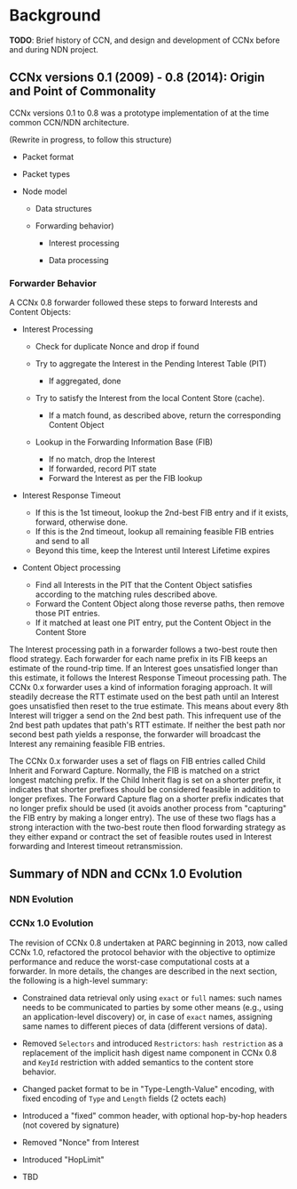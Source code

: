 # Background

**TODO**: Brief history of CCN, and design and development of CCNx before and during NDN project.

<!-- CCNx Release History: -->

<!-- - **0.1.0**: Sep 21, 2009 -->
<!-- - **0.1.1**: Sep 25, 2009 -->
<!-- - **0.1.2**: Nov 3, 2009  -->
<!-- - **0.2.0**: Dec 1, 2009  -->
<!-- - **0.3.0**: Nov 4, 2010  -->
<!-- - **0.4.0**: May 13, 2011 -->
<!-- - **0.4.1**: Sep 14, 2011 -->
<!-- - **0.4.2**: Dec 8, 2011  -->
<!-- - **0.5.0**: Feb 16, 2012 -->
<!-- - **0.5.1**: Mar 9, 2012  -->
<!-- - **0.5.2**: May 8, 2012  -->
<!-- - **0.6.0**: Apr 22, 2012 -->
<!-- - **0.6.1**: Aug 21, 2012 -->
<!-- - **0.6.2**: Oct 2, 2012  -->
<!-- - **0.7.0**: Dec 8, 2012  -->
<!-- - **0.7.1**: Feb 4, 2013  -->
<!-- - **0.7.2**: May 19, 2013 -->
<!-- - **0.8.0**: Aug 12, 2013 -->
<!-- - **0.8.1**: Oct 9, 2013  -->
<!-- - **0.8.2**: Apr 1, 2014  -->

## CCNx versions 0.1 (2009) - 0.8 (2014): Origin and Point of Commonality

CCNx versions 0.1 to 0.8 was a prototype implementation of at the time common CCN/NDN architecture.

(Rewrite in progress, to follow this structure)


- Packet format

- Packet types

- Node model

  * Data structures

  * Forwarding behavior)

    - Interest processing

    - Data processing


<!-- CCNx protocol which provides location-independent delivery services for named data packets. -->
<!-- The services include multihop forwarding for end-to-end delivery, flow control, transparent and automatic multicast delivery using buffer storage available in the network, loop-free multipath forwarding, verification of content integrity regardless of delivery path, and carriage of arbitrary application data. Applications run the CCNx protocol over some lower-layer communications service capable of transmitting packets. There are no restrictions on the nature of the lower-layer service: it may be a physical transport or another network or transport protocol. For example, applications will typically run the CCNx protocol on top of UDP to take advantage of existing IP connectivity. Since content is named independent of location in the CCNx protocol, it may also be preserved indefinitely in the network, providing effectively a form of distributed filesystem service. -->

<!-- The CCNx protocol is general, supporting a wide range of network applications. It may be natural to think of stored content applications such as distribution of video or document files, but the CCNx model also supports real-time communication and discovery protocols and is general enough to carry conversations between hosts such as TCP connections. The protocol supports a broad range of applications by leaving the choice of naming conventions to the application. This document specifies the common functions that are independent of the contents of the names and data and the semantics of exchanges. In addition to this document, therefore, a complete specification of the use of the CCNx protocol for a particular application will require additional specification of the naming rules, data formats, and message semantics. Such specifications of application protocols on top of the CCNx protocol (plus possibly API specifications) are called profiles. -->

<!-- The CCNx protocol is designed for end-to-end communication between applications and so it is intended to be integrated into application processing rather than being implemented as a separate layer. -->



<!-- The CCNx 0.8 research prototype produced by PARC embodied a set of network functionality and application functionality that reflects a strong application layer framing approach.  At the network level, a forwarder provides several services: (a) Interest aggregation, (b) Interest forwarding, (c) Content Object forwarding along the Interest reverse path, (d) Content Object caching, (e) routing strategies, and (f) in-network discovery of content via partial Interest name matching.  The application domain has all other functionality, such as reliable delivery, Interest retransmissions, signature verification, encryption, and name discovery techniques. -->

<!-- The CCNx 0.8 network protocol is built around an Interest (requst) message and a Content Object (response) message.  Each Interest will bring back at most one Content Object.  This is true for Interests doing in-network discovery and for Interests doing data fetches.  An in-network discovery Interest expresses a name prefix and some parameters (discussed below) to limit the scope of acceptable response names.  In turn, the first cache (Content Store) or producer along the Interest path that has or can generate a Content Object with satisfactory name responds with that Content Object.  Thus, discovery works one request and response at a time.  In part this is because a requester needs to look at the entire Content Object to determine if it truly satisfies the request based on its attributes and its provenance. -->

<!-- CCNx 0.8 matches a Content Object to an Interest (the Content Object satisfies the Interest) based on several attributes of the Content Object and parameters in the Interest.  There is not a one-to-one correspondence, so several different Content Objects could match the same Interest or the same Content Object could match several Interests; in the latter case, we call the Interests similar.  Because there is not a simple rule to determine if two interests are similar, the CCNx forwarder uses a simplification: two Interests are called similar if all Content Object matching terms are equal.  This was accomplished by using a hash over the wireformat of those matching terms in the Interest. -->

<!-- In CCNx 0.8, a Content Object name is a totally ordered hierarchical namespace.  At the network layer, each name component is a variable length opaque byte string of 0 or more bytes.  Name components use a shortlex comparison: if component A is shorter than component B, then A comes before B, otherwise if they are the same length use a byte-wise lexicographic order.  Two names are sorted based on where the first difference occurs in their name components.  For Names, the ordering is just based on the ordering of the first component where they differ.  If one name is a proper prefix of the other, then it comes first.  This ordering is called the canonical name order. -->

<!-- An Interest name comes in three types, differentiated by their intended purpose.  A 'prefix' name is used in name discovery.  It is not intended to match any specific Content Object, but rather to elicit a response of likely Content Objects.  An 'exact' name in an Interest exactly matches a name in a Content Object.  A 'full' name is not used in discovery: it should specifically identify a single Content Object because it includes the cryptographic hash of the Content Object. -->

<!-- The explicit name in a Content Object has 0 or more name components assigned by the application.  Some of these may be used by routing and some may be used by application-defined protocols, such as versioning or segmentation.  A Content Object name has one terminal implicit name component: the so-called implicit hash.  This is the SHA-256 hash of the Content Object itself (and thus cannot be explicit).  A forwarder, when handling a Content Object, always considers the Content Object to have the implicit name component.  This means that both 'prefix' and 'exact' names do in-network discovery because they are always including at least one extra name component.  For example, if a Content Object has a name `/foo/bar`, then it's full name is `/foo/bar/(hash_value)`.  A prefix name could be `/foo` (matching 0 or more suffix components), the exact name is `/foo/bar` (matching exactly 1 suffix component) and the full name is `/foo/bar/(hash_value)` (matching 0 additional suffix components).  The restrictions on the number of additional suffix components is critical in the type of name and the expected matching (the details in an Interest are below). -->

<!-- CCNx 0.8 used some naming conventions that extended the prior description.  For example, a metadata Content Object described another Content Object.  It's naming convention is `/foo/bar/(version)/META/(version)/(segment)/(hash_value)`.  The name `/foo/bar/5/META/3/0/(hash_value)`, for example, identifies a metadata Content Object of version 3 and segment 0 that describes another Content Object names `/foo/bar` with version 5. -->

<!-- Because names are totally ordered, one can exploit this in a name discovery protocol.  A consumer application may emit an Interest whose name is a prefix of one or more Content Objects stored at a forwarded (or peer application).  The discovery protocol allows the consumer to walk the name tree rooted at the Interest prefix.  The consumer can ask for left-most-child or right-most-child and it can also specify Exclusions that move a notional cursor through the sub-namespace.  In addition to range exclusion, an Interest may exclude individual Content Objects.  Based on the name prefix, the child direction preference, and the exclusions, a forwarder (or peer application) responds with the first Content Object in the canonical name order.  One issue that was never handled well in the implementation is when there are two Content Objects that differ only in hash, but not in name.  While it is possible to navigate this situation (see example below), it requires multiple Interest packets and some of the protocol libraries never satisfactorily addressed the possibility. -->

<!-- The common naming convention in CCNx 0.8 is a prefix, such as `/a/b/c`, followed by a version, followed by a segment number, followed by the implicit hash value: `/a/b/c/version/segment/(hash_value)`.  The version is usually a timestamp in network byte order using the minimum number of bytes for the number, but it may be any field that sorts as per canonical order.  The segment is used to fragment a large piece of application data into several Content Objects.  It is usually a sequential number beginning at 0.  The version and segment number are indicated in the name by assuming other name components conform to UTF-8, so the version and segment number use a 'name marker' whose first byte is an invalid UTF-8 code.  In CCNx 0.8, there is an ambiguity between these name markers and binary name components that are not UTF-8 and happen to begin with the same byte sequence. -->

<!-- Up to this point, we have not been including the command marker identifiers in our example names.  Versions, for example, use "`%FD`", segments use "`%00`."  Another special class of markers are the namespace markers.  These indicate that the remaining bytes in the name component introduce a new namespace, such as for metadata (`%C1.META`) or repository commands (`%C1.R`).  There is also a namespace for machine-readable name components, such as keyids (`%C1.M.K%00(key id value)`).  In the remainder of this section, we will continue to abbreviate names and not include the command markers.  A complete reference on command markers is available at https://github.com/ProjectCCNx/ccnx/blob/master/doc/technical/NameConventions.txt. -->

<!-- A CCNx 0.8 Interest is defined as `Interest ::= Name, MinSuffixComponents?, MaxSuffixComponents?, PublisherPublicKeyDigest?, Exclude?, ChildSelector?, AnswerOriginKind?, Scope?, InterestLifetime?, Nonce?, FaceID?`.  We discuss these parameters in the following.  The set of fields that determine if two interests are similar are (*Name*, *MinSuffixComponents*, *MaxSuffixComponents*, *PublisherPublicKeyDigest*, *Exclude*). -->

<!-- ### Interest name matching -->

<!-- An Interest has 'selectors' that determine how a Content Object name matches the Interest name prefix.  The selectors are: (*MinSuffixComponents*, *MaxSuffixComponents*, *Exclude*, *ChildSelector*).  These are all optional. If none are given in an Interest, the Interest will match any suffix of the Interest's name prefix (including 0 suffix components). -->

<!-- MinSuffixComponents specifies the minimum additional suffix components necessary to match and MaxSuffixComponents is similarly the maximum allowed.  An exact name would specify (1,1), that is it need the implicit hash and only the implicit hash.  A full name, which already has the implicit hash, would specify (0,0).  A typical type of discovery is Get Latest Version, where a name is understood to be of the form `/a/b/c/version/segment/(hash_value)`.  An application emits an Interest with prefix `/a/b/c` with (3, 3) for the suffix components and asks for the right-most-child.  This says that the application knows that `/a/b/c` is the specific prefix it wants, and it only needs to discover the latest (right-most) version name component. -->

<!-- The ChildSelector works as we have illustrated it above.  An Interest name, as limited by MinSuffixComponents and MaxSuffixComponents, will induce a totally ordered subset of names rooted at the Interest name.  They are totally ordered because they include the implicit hash terminal component and we will assume there are no collisions.  The ChildSelector defaults to left-most-child (the first of the set).  If one is only interested in the largest name, one can specify the right-most-child. -->

<!-- The Exclude term filters out results from the totally ordered subset of names rooted at the Interest name.  It can include 0 or more range restrictions and 0 or more singleton restrictions.  In typical use in discovery it is a single range restrictions to keep walking through the subset.  Another common usage is to exclude specific implicit hash name components because they are not the desired result (e.g. the signature is invalid).  The exclude filter only applies to the next name component after the Interest prefix.  For example, if the Interest name is `/a/b/c`, then the Exclude will only apply to the name component after `/c`.  Thus, if one wants to Get Latest Version, the Interest name is `/a/b/c` and the Exclude range would apply to the version component of a name like `/a/b/c/version/segment/(hash_value)`. -->

<!-- There are several subtleties to walking the name space via exclusions.  One must not assume there is only one Content Object with a given exact name.  For example, due to an error or design, a given publisher might publish two Content Objects with the same exact name, or due to malice, an attacker could forge a name.  Because the Exclude component only applies to the next name component, when one performs a Get Latest Version, one needs at least two different Interests.  The first walks the name space `/a/b/c` with a range Exclude and the second checks for duplicate Content Objects that differ only in hash, for example `/a/b/c/5/100`. -->

<!-- At this point, it is useful to walk through an example of name discovery.  We will use the Get Latest Version query, as that is a very common usage.  In this example, we use a simple approach and an actual implementation may use more sophisticated algorithms to minimize the number of Interest messages.  Let's assume we have an application and it knows it wants to retrieve the latest version of `/parc.com/index.html`.  It knows the full name will follow the structure `/parc.com/index.html/version/segment/(hash_value)`.  The application emits a first Interest with the prefix `/parc.com/index.html` and (3,3) for the min/max suffix components and asks for right-most child.  A second system on the network responds with a corresponding Content Object, such as one named /parc.com/index.html/5/100/(hash_1).  Because this response may have come from cache, the consumer issues a second Interest for /parc.com/index.html, (3,3), right-most-child, and excludes up to and including 5.  This may cause the Interest to travel further in the network and thus discover a second Content Object `/parc.com/index.html/7/95/(hash_2)`.  The consumer would then issue a third Interest as before excluding up to and including 7.  If this Interest times out (there were not negative acknowledgements), then the consumer assumes it discovered the most recent version available in the connected network (another heuristic was if the Content Object was very recently signed, the consumer might accept it as current).  If the hash_2 version is acceptable (i.e. it verifies signature), then perhaps the consumer stops its discovery.  It may, however, want to check for duplicate names in which case it would issue another Interest for the name prefix `/parc.com/index.html/7/95` and exclude the singleton name component `hash_2`.  Perhaps there is a duplicate, named `/parc.com/index.html/7/95/(hash_3)`.  At this point, the application must determine which signature it prefers (if either) or apply another application-specific criteria.  Note that there could be more than 2 duplicate names and this process could repeat with another Interest that excludes both singletons `hash_2` and `hash_3`. -->

<!-- ### Other Interest fields -->

<!-- The PublisherPublicKeyDigest field will limit the set of matching Content Objects to those that have the specified publisher public key digest field.  It is an exact match.  This field is usually the SHA-256 digest of the publisher's public key. -->

<!-- The AnswerOriginKind can restrict where a Content Object comes from.  It is a bitmask that can choose from an in-network cache (content store), a dynamically generated response by a publisher, or that allows 'stale' cache answers (see Caching below). -->

<!-- The scope field is limits how far an Interest may travel.  The options are: local forwarder (but not other local applications), local applications, 1 network hop, and unlimited. -->

<!-- The InterestLifetime is request by the Interest issuer for how long the Interest should persist in the network (and thus be able to elicit a response).  No intermediate system is bound to honor that upper limit.  In some situations, this field was used like a subscription to get the next piece of content once it was published.  For example, a consumer has read the current temperature from a sensor, so it immediately issues a new Interest that excludes up to and including the current temperature version and asks to remain in the network for up to 10 seconds (a bit longer than the sensor period).  When the sensor creates the next Content Object 8 seconds later, there is already an Interest ready so the Content Object can move immediately. -->

<!-- The Nonce field is used to detect Interest loops.  It is a random number generated for each Interest.  Every forwarder that forwards an Interest keeps a history of Nonce values for what it considers long enough to detect loops.  If it detects a duplicate Nonce, it drops the Interest.  There were problems with Interest Aggregation combined with Nonce duplicate detection and multi-copy Interest forwarding that lead to undetected Interest drops (they were later worked around with the introduction of negative acknowledgements). -->

<!-- The FaceID field is used by an application to request the Interest be sent to a specific peer (or group).  It only has significance on the origin system to bypass normal forwarding table lookup. -->

### Forwarder Behavior

A CCNx 0.8 forwarder followed these steps to forward Interests and Content Objects:

- Interest Processing

    - Check for duplicate Nonce and drop if found
    - Try to aggregate the Interest in the Pending Interest Table (PIT)

        - If aggregated, done

    - Try to satisfy the Interest from the local Content Store (cache).

        - If a match found, as described above, return the corresponding Content Object

    - Lookup in the Forwarding Information Base (FIB)

        - If no match, drop the Interest
        - If forwarded, record PIT state
        - Forward the Interest as per the FIB lookup

- Interest Response Timeout

    - If this is the 1st timeout, lookup the 2nd-best FIB entry and if it exists, forward, otherwise done.
    - If this is the 2nd timeout, lookup all remaining feasible FIB entries and send to all
    - Beyond this time, keep the Interest until Interest Lifetime expires

- Content Object processing

    - Find all Interests in the PIT that the Content Object satisfies according to the matching rules described above.
    - Forward the Content Object along those reverse paths, then remove those PIT entries.
    - If it matched at least one PIT entry, put the Content Object in the Content Store

The Interest processing path in a forwarder follows a two-best route then flood strategy.  Each forwarder for each name prefix in its FIB keeps an estimate of the round-trip time.  If an Interest goes unsatisfied longer than this estimate, it follows the Interest Response Timeout processing path.  The CCNx 0.x forwarder uses a kind of information foraging approach.  It will steadily decrease the RTT estimate used on the best path until an Interest goes unsatisfied then reset to the true estimate.  This means about every 8th Interest will trigger a send on the 2nd best path.  This infrequent use of the 2nd best path updates that path's RTT estimate.  If neither the best path nor second best path yields a response, the forwarder will broadcast the Interest any remaining feasible FIB entries.

The CCNx 0.x forwarder uses a set of flags on FIB entries called Child Inherit and Forward Capture.  Normally, the FIB is matched on a strict longest matching prefix.  If the Child Inherit flag is set on a shorter prefix, it indicates that shorter prefixes should be considered feasible in addition to longer prefixes.  The Forward Capture flag on a shorter prefix indicates that no longer prefix should be used (it avoids another process from "capturing" the FIB entry by making a longer entry).  The use of these two flags has a strong interaction with the two-best route then flood forwarding strategy as they either expand or contract the set of feasible routes used in Interest forwarding and Interest timeout retransmission.

<!-- ### Content Store -->

<!-- In CCNx 0.x, the Content Store is a non-persistent cache closely aligned with the forwarder.  A Content Object has one cache control directive, FreshnessSeconds.  This field, inside the signature envelope, is a relative time for how long a Content Object is considered 'fresh' in a Content Store.  If the field is not present, it is considered infinitely fresh.  At a forwarder, from the time a Content Object is most recently received and for the next FreshnessSeconds, the Content Object is marked as fresh.  After that period, it is marked as stale.  Normally, an Interest will only retrieve fresh Content Objects from a ContentStore, unless the AnswerOriginKind bitmask is set to include stale responses.  Note that in CCNx 0.x, a Content Object is infinitely valid, it has no hard expiry time.  The only distinction is fresh or stale. -->

<!-- ### Wireformat -->

<!-- The CCNx 0.x network protocol used an S-expression syntax encoded in its own proprietary binary protocol.  A full description of this format, known as CCNB, is available at https://github.com/PARC/ccnx-protocol-rfc/blob/master/Historical/mosko-ccnb-02.txt. -->

<!-- ## Recognized Issues with CCNx 0.8 -->

<!-- - There is a strong preference for the published naming convention, but there is no field in an Interest that says what naming convention is used.  If an application uses a different naming convention, it may cause undesired behavior from libraries that expected the normal convention. -->

<!-- - The use of command markers is ambiguous because binary name components may look like a command marker, especially if they are in a name component position where one would, by the normal naming convention, expect a certain field. -->

<!-- - Freshness Seconds is problematic when two otherwise equivalent interests are forwarded by a node, where one Interest allows stale and one Interest wants fresh.  There is no way for the intermediate node to know if a response came from a stale or fresh cache entry or from the producer itself. -->

<!-- - The CCNB wirefomat is difficult for a newcomer to understand.  Due to the strong application-layer framing, an application programmer (especially in the C library) needed to manually construct network-level packets using CCNB blocks. -->

<!-- - The time for Interest forwarding, without Content Store matching, is approximately O(1) in the PIT and approximately O(k) in the FIB, where k is the number of name components in the Interest (some strategies could reduce this to O(log k) via a binary search on the FIB).  The worst-case time for forwarding a Content Object, however, is O(n + n * m), where n is the number of PIT entries and m is the average number of exclusions per PIT entry.  This arises because in an adversarial environment an attacker could pollute the PIT with many Interest that all build off a similar name prefix, so a forwarder would need to iterate over all of them to determine if a Content Object specifically satisfied any of them. -->

<!-- - The 2-best-then-flood forwarding strategy is too chatty.  Especially when used to request content that does not yet exist, the Interest will by definition timeout and cause retransmission over the 2nd best, then flood over the remaining FIB entries.  This results in the Content Object, when finally produced, to likewise flood over all reverse paths and end up pretty much on every node in any of the forwarding paths.  In some early applications that issued such Interests for several associated Content Objects, it caused extreme network traffic.  Later implementations allowed for less chatty forwarding. -->

<!-- - The Child Inherit and Forward Capture flags combined with forwarding strategy (which could be one of several) combined with multipath and different length prefix registrations lead to a complex set of dependencies that is not well understood and could have unforeseen side effects especially when multiple applications are operating under the same prefix. -->

<!-- - Measuring round trip time for Interests based on FIB prefixes and lead to unexpected behavior.  FIB prefixes can be fairly short compared to application names, so it is entirely possible that a single FIB prefix will serve several traffic flows with different RTT characteristics.  For example, one flow could be static content that has a very short RTT and another could be dynamic content that has a much longer RTT.  Averaging these values will result in a RTT estimate in the middle that does not achieve the desired Interest timeout behavior for either flow. -->

<!-- - The combination of Interest Aggregation and Nonce duplicate detection, especially when combined with in-network Interest retransmission over multiple paths, can lead to a blackhole effect.  Imagine there are two paths from S to T.  An Interest from S travels along the first path, but times out as some intermediate node, which forwards the same Interest over the second path.  It is later dropped due to duplicate Nonce once the paths merge.  A third node, however, also sends a similar Interest over the second path and it gets aggregated with the retransmission.  That aggregated Interest will never be satisfied because it was dropped upstream due to duplicate None. -->

## Summary of NDN and CCNx 1.0 Evolution

### NDN Evolution

### CCNx 1.0 Evolution

The revision of CCNx 0.8 undertaken at PARC beginning in 2013, now called CCNx 1.0, refactored the protocol behavior with the objective to optimize performance and reduce the worst-case computational costs at a forwarder.
In more details, the changes are described in the next section, the following is a high-level summary:

- Constrained data retrieval only using `exact` or `full` names: such names needs to be communicated to parties by some other means (e.g., using an application-level discovery) or, in case of `exact` names, assigning same names to different pieces of data (different versions of data).

- Removed `Selectors` and introduced `Restrictors`: `hash restriction` as a replacement of the implicit hash digest name component in CCNx 0.8 and `KeyId` restriction with added semantics to the content store behavior.

- Changed packet format to be in "Type-Length-Value" encoding, with fixed encoding of `Type` and `Length` fields (2 octets each)

- Introduced a "fixed" common header, with optional hop-by-hop headers (not covered by signature)

- Removed "Nonce" from Interest

- Introduced "HopLimit"

- TBD
